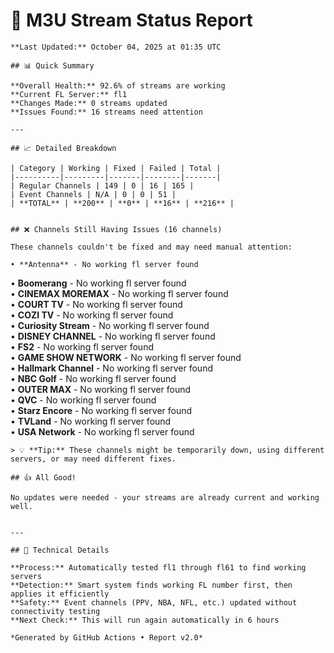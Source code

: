 # 🔧 M3U Stream Status Report
    
    **Last Updated:** October 04, 2025 at 01:35 UTC
    
    ## 📊 Quick Summary
    
    **Overall Health:** 92.6% of streams are working  
    **Current FL Server:** fl1  
    **Changes Made:** 0 streams updated  
    **Issues Found:** 16 streams need attention  
    
    ---
    
    ## 📈 Detailed Breakdown
    
    | Category | Working | Fixed | Failed | Total |
    |----------|---------|-------|--------|-------|
    | Regular Channels | 149 | 0 | 16 | 165 |
    | Event Channels | N/A | 0 | 0 | 51 |
    | **TOTAL** | **200** | **0** | **16** | **216** |
    
    
    ## ❌ Channels Still Having Issues (16 channels)
    
    These channels couldn't be fixed and may need manual attention:
    
    • **Antenna** - No working fl server found  
• **Boomerang** - No working fl server found  
• **CINEMAX MOREMAX** - No working fl server found  
• **COURT TV** - No working fl server found  
• **COZI TV** - No working fl server found  
• **Curiosity Stream** - No working fl server found  
• **DISNEY CHANNEL** - No working fl server found  
• **FS2** - No working fl server found  
• **GAME SHOW NETWORK** - No working fl server found  
• **Hallmark Channel** - No working fl server found  
• **NBC Golf** - No working fl server found  
• **OUTER MAX** - No working fl server found  
• **QVC** - No working fl server found  
• **Starz Encore** - No working fl server found  
• **TVLand** - No working fl server found  
• **USA Network** - No working fl server found  

    > 💡 **Tip:** These channels might be temporarily down, using different servers, or may need different fixes.
    
    ## 👍 All Good!
    
    No updates were needed - your streams are already current and working well.
    
    
    ---
    
    ## 🔧 Technical Details
    
    **Process:** Automatically tested fl1 through fl61 to find working servers  
    **Detection:** Smart system finds working FL number first, then applies it efficiently  
    **Safety:** Event channels (PPV, NBA, NFL, etc.) updated without connectivity testing  
    **Next Check:** This will run again automatically in 6 hours  
    
    *Generated by GitHub Actions • Report v2.0*
    